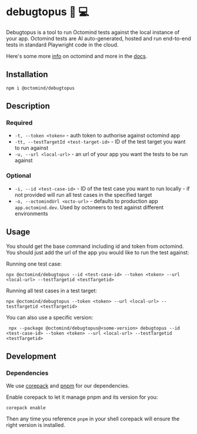 # debugtopus  🐙 💻

Debugtopus is a tool to run Octomind tests against the local instance of your app. Octomind tests are AI auto-generated, hosted and run end-to-end tests in standard Playwright code in the cloud. 

Here's some more [info](https://www.octomind.dev/?utm_source=github&utm_medium=debugtopus&utm_campaign=rm) on octomind and more in the [docs](https://www.octomind.dev/docs?utm_source=github&utm_medium=debugtopus&utm_campaign=rm).


## Installation

```shell
npm i @octomind/debugtopus
```

## Description

### Required
* `-t, --token <token>` - auth token to authorise against octomind app
* `-tt, --testTargetId <test-target-id>` - ID of the test target you want to run against
* `-u, --url <local-url>` - an url of your app you want the tests to be run against
### Optional
* `-i, --id <test-case-id>` - ID of the test case you want to run locally - if not provided will run all test cases in the specified target
* `-o, --octomindUrl <octo-url>` - defaults to production app `app.octomind.dev`. Used by octoneers to test against different environments

## Usage
You should get the base command including id and token from octomind. 
You should just add the url of the app you would like to run the test against:

Running one test case:
```shell
npx @octomind/debugtopus --id <test-case-id> --token <token> --url <local-url> --testTargetid <testTargetid>
```

Running all test cases in a test target:
```shell
npx @octomind/debugtopus --token <token> --url <local-url> --testTargetid <testTargetid>
```

You can also use a specific version:
```shell
 npx --package @octomind/debugtopus@<some-version> debugtopus --id <test-case-id> --token <token> --url <local-url> --testTargetid <testTargetid>
```

## Development

### Dependencies

We use [corepack](https://nodejs.org/api/corepack.html) and [pnpm](https://pnpm.io/) for our dependencies.

Enable corepack to let it manage pnpm and its version for you:

```shell
corepack enable
```

Then any time you reference `pnpm` in your shell corepack will ensure the right version is installed.
